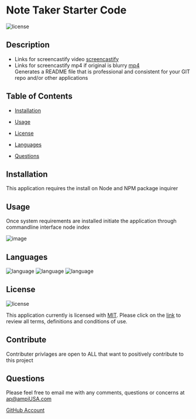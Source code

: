 # Note Taker Starter Code
  ![license](https://img.shields.io/badge/license-MIT-critical?./license/MIT)

  ## Description
  * Links for screencastify video [screencastify](https://drive.google.com/file/d/11IPafuyeziyxnMC5_dBVT5fiOD6W2cJX/view)  
  * Links for screencastify mp4 if original is blurry [mp4](https://drive.google.com/file/d/1zRCeHBg6zIN1tCKsc-AHoaOQRPai2Afp/view?usp=sharing)  
  Generates a README file that is professional and consistent for your GIT repo and/or other applications


  ## Table of Contents
  * [Installation](##Installation)
  * [Usage](##Usage)
  * [License](##License)
  * [Languages](##Languages)  
  
  
  * [Questions](##Questions) 
  

  ## Installation
  This application requires the install on Node and NPM package inquirer

  ## Usage
  Once system requirements are installed initiate the application through commandline interface node index 

  ![image](./image/test.PNG)  
  
  ## Languages  
  ![language](https://img.shields.io/badge/JavaScript-critical)  ![language](https://img.shields.io/badge/ES6-critical)  ![language](https://img.shields.io/badge/Node-critical)  
 

  ## License
  ![license](https://img.shields.io/badge/license-MIT-critical)
  
  This application currently is licensed with [MIT](./license/MIT.txt). 
  Please click on the [link](./license/MIT.txt) to review all terms, definitions and conditions of use.

  


  ## Contribute
  Contributer privlages are open to ALL that want to positively contribute to this project

  
  

  ## Questions
  Please feel free to email me with any comments, questions or concerns at ap@ampiUSA.com

  [GitHub Account](https://github.com/a7063p)

